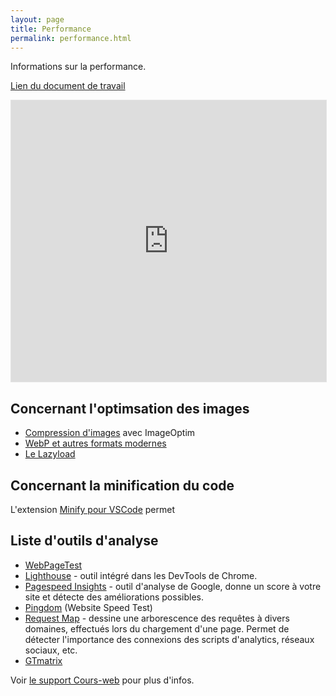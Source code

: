 ```yaml
---
layout: page
title: Performance
permalink: performance.html
---
```


Informations sur la performance.

[Lien du document de travail](https://www.figma.com/file/Unr3Mwo5LTrsw7f3Hxl1CD/Qualit%C3%A9-Web-ID412?type=whiteboard&node-id=0%3A1&t=zpTsYMWuhzKYfSfN-1)

<iframe style="border: 1px solid rgba(0, 0, 0, 0.1);" width="100%" height="450" src="https://www.figma.com/embed?embed_host=share&url=https%3A%2F%2Fwww.figma.com%2Ffile%2FUnr3Mwo5LTrsw7f3Hxl1CD%2FQualit%25C3%25A9-Web-ID412%3Ftype%3Dwhiteboard%26node-id%3D0%253A1%26t%3DzpTsYMWuhzKYfSfN-1" allowfullscreen></iframe>

## Concernant l'optimsation des images

- [Compression d'images](https://cours-web.ch/media/media/compression/) avec ImageOptim
- [WebP et autres formats modernes](https://cours-web.ch/media/format-webp.html)
- [Le Lazyload](https://cours-web.ch/media/33-lazyload.html)

## Concernant la minification du code

L'extension [Minify pour VSCode](https://marketplace.visualstudio.com/items?itemName=HookyQR.minify) permet 

## Liste d'outils d'analyse

- [WebPageTest](https://www.webpagetest.org/)
- [Lighthouse](https://developers.google.com/web/tools/lighthouse) - outil intégré dans les DevTools de Chrome.
- [Pagespeed Insights](https://developers.google.com/speed/pagespeed/insights/) - outil d'analyse de Google, donne un score à votre site et détecte des améliorations possibles. 
- [Pingdom](https://tools.pingdom.com/) (Website Speed Test)
- [Request Map](http://requestmap.webperf.tools/)  - dessine une arborescence des requêtes à divers domaines, effectués lors du chargement d'une page. Permet de détecter l'importance des connexions des scripts d'analytics, réseaux sociaux, etc.
- [GTmatrix](https://gtmetrix.com/)

Voir [le support Cours-web](https://cours-web.ch/divers/performance/) pour plus d'infos.




